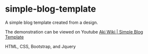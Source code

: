 # simple-blog-template
A simple blog template created from a design.

The demonstration can be viewed on Youtube
[Aki Wiki | Simple Blog Template](https://www.youtube.com/watch?v=X5bksL5SSXo)

HTML, CSS, Bootstrap, and Jquery
